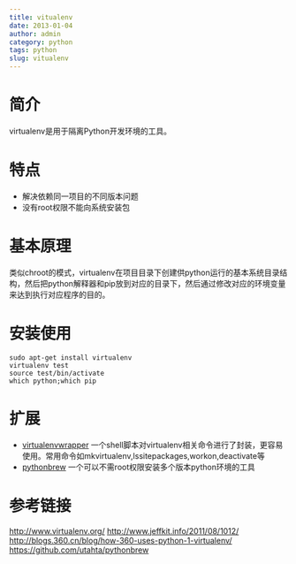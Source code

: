 ```yaml
---
title: vitualenv
date: 2013-01-04
author: admin
category: python
tags: python
slug: vitualenv
---
```


简介
====

virtualenv是用于隔离Python开发环境的工具。

特点
====

-   解决依赖同一项目的不同版本问题
-   没有root权限不能向系统安装包

基本原理
========

类似chroot的模式，virtualenv在项目目录下创建供python运行的基本系统目录结构，然后把python解释器和pip放到对应的目录下，然后通过修改对应的环境变量来达到执行对应程序的目的。

安装使用
========

    sudo apt-get install virtualenv
    virtualenv test
    source test/bin/activate
    which python;which pip

扩展
====

-   [virtualenvwrapper](http://www.doughellmann.com/projects/virtualenvwrapper/) 一个shell脚本对virtualenv相关命令进行了封装，更容易使用。常用命令如mkvirtualenv,lssitepackages,workon,deactivate等
-   [pythonbrew](http://https//github.com/utahta/pythonbrew) 一个可以不需root权限安装多个版本python环境的工具

参考链接
========

<http://www.virtualenv.org/> <http://www.jeffkit.info/2011/08/1012/>
<http://blogs.360.cn/blog/how-360-uses-python-1-virtualenv/>
<https://github.com/utahta/pythonbrew>
